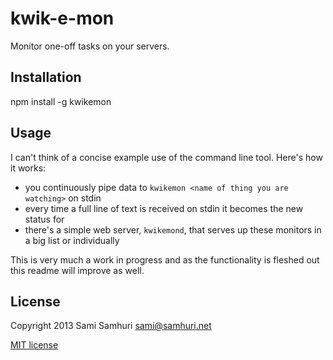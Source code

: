 # kwik-e-mon

Monitor one-off tasks on your servers.


## Installation

npm install -g kwikemon


## Usage

I can't think of a concise example use of the command line tool. Here's how it works:

- you continuously pipe data to `kwikemon <name of thing you are watching>` on stdin
- every time a full line of text is received on stdin it becomes the new status for <name of thing you are watching>
- there's a simple web server, `kwikemond`, that serves up these monitors in a big list or individually

This is very much a work in progress and as the functionality is fleshed out this readme will improve as well.


## License

Copyright 2013 Sami Samhuri <sami@samhuri.net>

[MIT license](http://sjs.mit-license.org)


